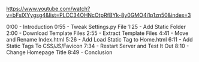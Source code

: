 https://www.youtube.com/watch?v=bFsIXYygsg4&list=PLCC34OHNcOtpRfBYk-8y0GMO4i1p1zn50&index=3

0:00​​ - Introduction
0:55 - Tweak Settings.py File
1:25 - Add Static Folder
2:00 - Download Template Files
2:55 - Extract Template Files
4:41 - Move and Rename Index.html
5:26 - Add Load Static Tag to Home.html
6:11 - Add Static Tags To CSS/JS/Favicon
7:34 - Restart Server and Test It Out
8:10 - Change Homepage Title
8:49 - Conclusion
